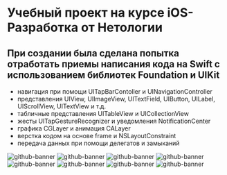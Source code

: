 # Учебный проект на курсе iOS-Разработка от Нетологии

## При создании была сделана попытка отработать приемы написания кода на Swift с использованием библиотек Foundation и UIKit

- навигация при помощи UITapBarContoller и UINavigationController
- представления UIView, UIImageView, UITextField, UIButton, UILabel, UIScrollView, UITextView и т.д.
- табличные представления UITableView и UICollectionView
- жесты UITapGestureRecognizer и уведомления NotificationCenter
- графика CGLayer и анимация CALayer
- верстка кодом на основе frame и NSLayoutConstraint
- передача данных при помощи делегатов и замыканий

<img alt="github-banner" src="https://github.com/AAASASN/ios-homeworks-Navigation/blob/main/gif/Simulator%20Screen%20Recording%20-%20iPhone%2014%20-%202023-02-18%20at%2003.16.28.gif"> <img alt="github-banner" src="https://github.com/AAASASN/ios-homeworks-Navigation/blob/main/gif/Simulator%20Screen%20Recording%20-%20iPhone%2014%20-%202023-02-18%20at%2003.19.17.gif">     <img alt="github-banner" src="https://github.com/AAASASN/ios-homeworks-Navigation/blob/main/gif/Simulator%20Screen%20Recording%20-%20iPhone%2014%20-%202023-02-18%20at%2003.22.18.gif">  <img alt="github-banner" src="https://github.com/AAASASN/ios-homeworks-Navigation/blob/main/gif/Simulator%20Screen%20Recording%20-%20iPhone%2014%20-%202023-02-18%20at%2003.23.30.gif">
<img alt="github-banner" src="https://github.com/AAASASN/ios-homeworks-Navigation/blob/main/gif/Simulator%20Screen%20Recording%20-%20iPhone%2014%20-%202023-02-18%20at%2003.25.36.gif">
<img alt="github-banner" src="https://github.com/AAASASN/ios-homeworks-Navigation/blob/main/gif/Simulator%20Screen%20Recording%20-%20iPhone%2014%20-%202023-02-18%20at%2003.27.06.gif">
<img alt="github-banner" src="https://github.com/AAASASN/ios-homeworks-Navigation/blob/main/gif/Simulator%20Screen%20Recording%20-%20iPhone%2014%20-%202023-02-18%20at%2004.30.16.gif">
<img alt="github-banner" src="https://github.com/AAASASN/ios-homeworks-Navigation/blob/main/gif/Simulator%20Screen%20Recording%20-%20iPhone%2014%20-%202023-02-18%20at%2004.30.49.gif">


